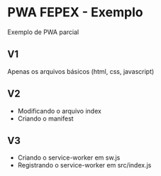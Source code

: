 # PWA FEPEX - Exemplo

Exemplo de PWA parcial

## V1

Apenas os arquivos básicos (html, css, javascript)

## V2

- Modificando o arquivo index
- Criando o manifest

## V3

- Criando o service-worker em sw.js
- Registrando o service-worker em src/index.js
